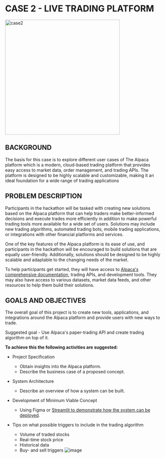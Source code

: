 # CASE 2 - LIVE TRADING PLATFORM
<img width="372" alt="case2" src="https://github.com/Eik-Lab/NBIM-hackathon/assets/91673370/4a4d21f7-5b7b-4469-8e51-f6ef26b54f7a">

## BACKGROUND 
The basis for this case is to explore different user cases of The Alpaca platform which is a  modern, cloud-based trading platform that provides easy access to market data, order management, and trading APIs. The platform is designed to be highly scalable and customizable, making it an ideal foundation for a wide range of trading applications


## PROBLEM DESCRIPTION
Participants in the hackathon will be tasked with creating new solutions based on the Alpaca platform that can help traders make better-informed decisions and execute trades more efficiently in addition to make powerful trading tools more available for a wide set of users. Solutions may include new trading algorithms, automated trading bots, mobile trading applications, or integrations with other financial platforms and services. 

One of the key features of the Alpaca platform is its ease of use, and participants in the hackathon will be encouraged to build solutions that are equally user-friendly. Additionally, solutions should be designed to be highly scalable and adaptable to the changing needs of the market. 

To help participants get started, they will have access to [Alpaca's comprehensive documentation](https://alpaca.markets/docs/introduction/ 
), trading APIs, and development tools. They may also have access to various datasets, market data feeds, and other resources to help them build their solutions. 


## GOALS AND OBJECTIVES 
​​​​​The overall goal of this project is to create new tools, applications, and integrations around the Alpaca platform and provide users with new ways to trade.  


Suggested goal - Use Alpaca's paper-trading API and create trading algorithm on top of it. 

**To achieve this the following activities are suggested:**
* Project Specification  
  - Obtain insights into the Alpaca platform.
  - Describe the business case of a proposed concept.  

* System Architecture  
  - Describe an overview of how a system can be built.  

* Development of Minimum Viable Concept
  - ​​​Using Figma or [Streamlit to demonstrate how the system can be deployed](https://medium.com/analytics-vidhya/financial-data-streaming-using-alpaca-and-streamlit-88aa21c75f27 
).  

* Tips on what possible triggers to include in the trading algorithm 
  - Volume of traded stocks
  - Real-time stock price
  - Historical data
  - Buy- and sell triggers
![image](https://github.com/Eik-Lab/NBIM-hackathon/assets/91673370/d43ef478-f39a-44b7-bfdc-a62ceb274a1b)
